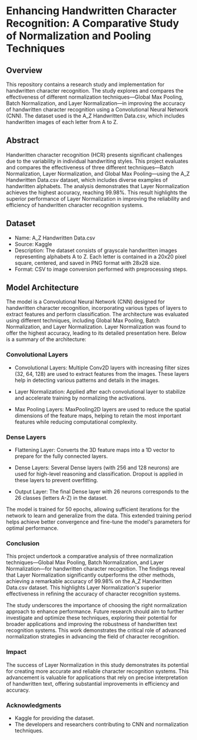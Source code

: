# Enhancing Handwritten Character Recognition: A Comparative Study of Normalization and Pooling Techniques
## Overview
This repository contains a research study and implementation for handwritten character recognition. The study explores and compares the effectiveness of different normalization techniques—Global Max Pooling, Batch Normalization, and Layer Normalization—in improving the accuracy of handwritten character recognition using a Convolutional Neural Network (CNN). The dataset used is the A_Z Handwritten Data.csv, which includes handwritten images of each letter from A to Z.
## Abstract
Handwritten character recognition (HCR) presents significant challenges due to the variability in individual handwriting styles. This project evaluates and compares the effectiveness of three different techniques—Batch Normalization, Layer Normalization, and Global Max Pooling—using the A_Z Handwritten Data.csv dataset, which includes diverse examples of handwritten alphabets. The analysis demonstrates that Layer Normalization achieves the highest accuracy, reaching 99.98%. This result highlights the superior performance of Layer Normalization in improving the reliability and efficiency of handwritten character recognition systems.
## Dataset
- Name: A_Z Handwritten Data.csv
- Source: Kaggle
- Description: The dataset consists of grayscale handwritten images representing alphabets A to Z. Each letter is contained in a 20x20 pixel square, centered, and saved in PNG format with 28x28 size.
- Format: CSV to image conversion performed with preprocessing steps.
## Model Architecture
The model is a Convolutional Neural Network (CNN) designed for handwritten character recognition, incorporating various types of layers to extract features and perform classification. The architecture was evaluated using different techniques, including Global Max Pooling, Batch Normalization, and Layer Normalization. Layer Normalization was found to offer the highest accuracy, leading to its detailed presentation here. Below is a summary of the architecture:

### Convolutional Layers
- Convolutional Layers: Multiple Conv2D layers with increasing filter sizes (32, 64, 128) are used to extract features from the images. These layers help in detecting various patterns and details in the images.

- Layer Normalization: Applied after each convolutional layer to stabilize and accelerate training by normalizing the activations.

- Max Pooling Layers: MaxPooling2D layers are used to reduce the spatial dimensions of the feature maps, helping to retain the most important features while reducing computational complexity.

### Dense Layers
- Flattening Layer: Converts the 3D feature maps into a 1D vector to prepare for the fully connected layers.

- Dense Layers: Several Dense layers (with 256 and 128 neurons) are used for high-level reasoning and classification. Dropout is applied in these layers to prevent overfitting.

- Output Layer: The final Dense layer with 26 neurons corresponds to the 26 classes (letters A-Z) in the dataset.

The model is trained for 50 epochs, allowing sufficient iterations for the network to learn and generalize from the data. This extended training period helps achieve better convergence and fine-tune the model's parameters for optimal performance.

### Conclusion
This project undertook a comparative analysis of three normalization techniques—Global Max Pooling, Batch Normalization, and Layer Normalization—for handwritten character recognition. The findings reveal that Layer Normalization significantly outperforms the other methods, achieving a remarkable accuracy of 99.98% on the A_Z Handwritten Data.csv dataset. This highlights Layer Normalization's superior effectiveness in refining the accuracy of character recognition systems.

The study underscores the importance of choosing the right normalization approach to enhance performance. Future research should aim to further investigate and optimize these techniques, exploring their potential for broader applications and improving the robustness of handwritten text recognition systems. This work demonstrates the critical role of advanced normalization strategies in advancing the field of character recognition.

### Impact
The success of Layer Normalization in this study demonstrates its potential for creating more accurate and reliable character recognition systems. This advancement is valuable for applications that rely on precise interpretation of handwritten text, offering substantial improvements in efficiency and accuracy.

### Acknowledgments
- Kaggle for providing the dataset.
- The developers and researchers contributing to CNN and normalization techniques.


